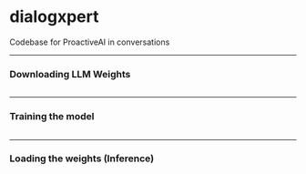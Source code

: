# dialogxpert

Codebase for ProactiveAI in conversations

---

### Downloading LLM Weights

```
```

---

### Training the model

```
```

---

### Loading the weights (Inference)

```
```
